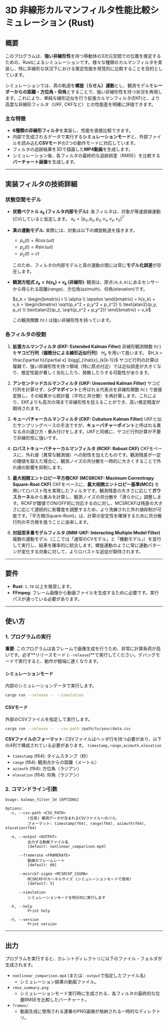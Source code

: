 # 3D 非線形カルマンフィルタ性能比較シミュレーション (Rust)

## 概要

このプログラムは、**強い非線形性**を持つ移動体の3次元空間での位置を推定するための、Rustによるシミュレーションです。様々な種類のカルマンフィルタを実装し、特に非線形な状況下における推定性能を視覚的に比較することを目的としています。

シミュレーションでは、真の軌道を**螺旋（らせん）運動**とし、観測モデルを**レーダーからの距離・方位角・仰角**とすることで、強い非線形性を持つ状況を再現します。これにより、単純な線形近似を行う拡張カルマンフィルタ(EKF)と、より高度な非線形フィルタ（UKF, CKFなど）との性能差を明確に評価できます。

### 主な特徴

  * **6種類の非線形フィルタ**を実装し、性能を直接比較できます。
  * 内部で生成されるデータで実行する**シミュレーションモード**と、外部ファイルを読み込む**CSVモード**の2つの動作モードに対応しています。
  * フィルタの追跡結果を3Dで描画した**MP4動画**を生成します。
  * シミュレーション後、各フィルタの最終的な追跡誤差（RMSE）を比較する**バーチャート画像**を生成します。

-----

## 実装フィルタの技術詳細

### 状態空間モデル

  * **状態ベクトル $`x_k`$ (フィルタ内部モデル)**: 各フィルタは、対象が等速直線運動(CV)していると仮定します。
    $`x_k = [p_x, p_y, p_z, v_x, v_y, v_z]^T`$

  * **真の運動モデル**: 実際には、対象は以下の螺旋軌道を描きます。

      * $`p_x(t) = R \cos(\omega t)`$
      * $`p_y(t) = R \sin(\omega t)`$
      * $`p_z(t) = ct`$

    このため、フィルタの内部モデルと真の運動の間には常に**モデル化誤差**が存在します。

  * **観測方程式 $`z_k = h(x_k) + v_k`$ (非線形)**: 観測は、原点`(0,0,0)`にあるセンサーから得られる距離(range)、方位角(azimuth)、仰角(elevation)です。

    $`z_k = \begin{bmatrix} r \\ \alpha \\ \epsilon \end{bmatrix} = h(x_k) + v_k = \begin{bmatrix} \sqrt{p_x^2 + p_y^2 + p_z^2} \\ \text{atan2}(p_y, p_x) \\ \text{atan2}(p_z, \sqrt{p_x^2 + p_y^2}) \end{bmatrix} + v_k`$

    この観測関数 $`h(\cdot)`$ は強い非線形性を持っています。

### 各フィルタの役割

1.  **拡張カルマンフィルタ (EKF: Extended Kalman Filter)**
    非線形観測関数 $`h(\cdot)`$ を**ヤコビ行列（偏微分による線形近似行列）** $`H_k`$ を用いて扱います。
    $`H_k = \frac{\partial h}{\partial x} \bigg|_{\hat{x}_{k|k-1}}`$
    ヤコビ行列の計算は複雑で、強い非線形性を持つ領域（特に原点付近）では近似誤差が大きくなり、推定性能が著しく劣化したり、発散したりする可能性があります。

2.  **アンセンテッドカルマンフィルタ (UKF: Unscented Kalman Filter)**
    ヤコビ行列を計算せず、**シグマポイント**と呼ばれる代表点を非線形関数 $`h(\cdot)`$ で直接変換し、その結果から統計量（平均と共分散）を再計算します。これにより、EKFよりも高次の項まで非線形性を捉えることができ、高い推定精度が期待されます。

3.  **キューバチャーカルマンフィルタ (CKF: Cubature Kalman Filter)**
    UKFと似たサンプリングベースの手法ですが、**キューバチャーポイント**と呼ばれる異なる点の選び方・重み付けをします。UKFと同様に、ヤコビ行列計算が不要で非線形性に強いです。

4.  **ロバストキューバチャーカルマンフィルタ (RCKF: Robust CKF)**
    CKFをベースに、外れ値（異常な観測値）への耐性を加えたものです。観測残差が一定の閾値を超えた場合に、観測ノイズの共分散を一時的に大きくすることで外れ値の影響を抑制します。

5.  **最大相関エントロピー平方根CKF (MCSRCKF: Maximum Correntropy Square-Root CKF)**
    CKFをベースに、**最大相関エントロピー基準(MCC)** を用いてロバスト性を実現したフィルタです。観測残差の大きさに応じて**ガウスカーネル**から重みを計算し、観測ノイズの共分散を「滑らかに」調整します。RCKFが閾値でON/OFF的に対応するのに対し、MCSRCKFは残差の大きさに応じて連続的に影響度を調整するため、より洗練された外れ値抑制が可能です。「平方根(Square-Root)」は、計算の安定性を確保するために共分散行列の平方根を扱うことに由来します。

6.  **対話型多重モデルフィルタ (IMM-UKF: Interacting Multiple Model Filter)**
    複数の運動モデル（ここでは「通常のCVモデル」と「機動モデル」）を並行して実行し、結果を確率的に統合します。螺旋運動のように常に運動パターンが変化する対象に対して、よりロバストな追従が期待されます。

-----

## 要件

  * **Rust**: `1.70` 以上を推奨します。
  * **FFmpeg**: フレーム画像から動画ファイルを生成するために必要です。実行パスが通っている必要があります。

-----

## 使い方

### 1\. プログラムの実行

**重要**: このプログラムは各フレームで画像生成を行うため、非常に計算負荷が高いです。必ず\*\*リリースモード (`--release`)\*\*で実行してください。デバッグモードで実行すると、動作が極端に遅くなります。

#### **シミュレーションモード**

内部のシミュレーションデータで実行します。

```bash
cargo run --release -- --simulation
```

#### **CSVモード**

外部のCSVファイルを指定して実行します。

```bash
cargo run --release -- --csv-path /path/to/your/data.csv
```

**CSVファイルのフォーマット**:
CSVファイルはヘッダ行を持つ必要があり、以下の4列で構成されている必要があります。
`timestamp,range,azimuth,elevation`

  * `timestamp` (f64): タイムスタンプ（秒）
  * `range` (f64): 観測点からの距離（メートル）
  * `azimuth` (f64): 方位角（ラジアン）
  * `elevation` (f64): 仰角（ラジアン）

### 2\. コマンドライン引数

```
Usage: kalman_filter_3d [OPTIONS]

Options:
  -c, --csv-path <CSV_PATH>
          (任意) 観測データが含まれるCSVファイルへのパス。
          フォーマット: timestamp(f64), range(f64), azimuth(f64), elevation(f64)

  -o, --output <OUTPUT>
          出力する動画ファイル名
          [default: nonlinear_comparison.mp4]

      --framerate <FRAMERATE>
          動画のフレームレート
          [default: 60]

      --mcsrckf-sigma <MCSRCKF_SIGMA>
          MCSRCKFのカーネルサイズ (シミュレーションモードで使用)
          [default: 5]

      --simulation
          シミュレーションモードを明示的に実行します

  -h, --help
          Print help

  -V, --version
          Print version
```

-----

## 出力

プログラムを実行すると、カレントディレクトリに以下のファイル・フォルダが生成されます。

  * `nonlinear_comparison.mp4` (または`--output`で指定したファイル名)
      * シミュレーション結果の動画ファイル。
  * `rmse_summary.png`
      * シミュレーションモード実行時に生成される、各フィルタの最終的な位置RMSEを比較したバーチャート。
  * `frames/`
      * 動画生成に使用される連番のPNG画像が格納される一時的なディレクトリ。

